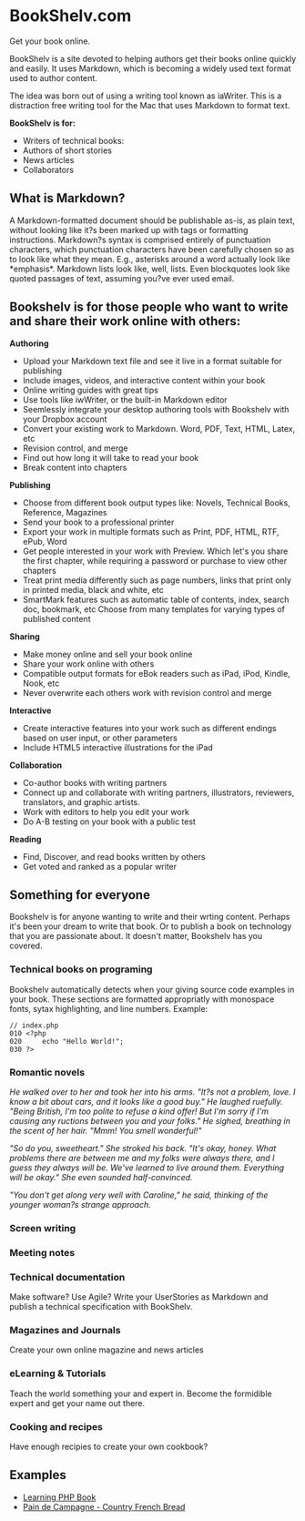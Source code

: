 # BookShelv.com
Get your book online.

BookShelv is a site devoted to helping authors get their books online quickly and easily. It uses Markdown, which is becoming a widely used text format used to author content.

The idea was born out of using a writing tool known as iaWriter. This is a distraction free writing tool for the Mac that uses Markdown to format text. 

**BookShelv is for:**

- Writers of technical books:
- Authors of short stories
- News articles
- Collaborators

## What is Markdown?
A Markdown-formatted document should be publishable as-is, as plain text, without looking like it?s been marked up with tags or formatting instructions. Markdown?s syntax is comprised entirely of punctuation characters, which punctuation characters have been carefully chosen so as to look like what they mean. E.g., asterisks around a word actually look like \*emphasis\*. Markdown lists look like, well, lists. Even blockquotes look like quoted passages of text, assuming you?ve ever used email.



## Bookshelv is for those people who want to write and share their work online with others:

**Authoring**

- Upload your Markdown text file and see it live in a format suitable for publishing
- Include images, videos, and interactive content within your book
- Online writing guides with great tips
- Use tools like iwWriter, or the built-in Markdown editor
- Seemlessly integrate your desktop authoring tools with Bookshelv with your Dropbox account
- Convert your existing work to Markdown. Word, PDF, Text, HTML, Latex, etc
- Revision control, and merge
- Find out how long it will take to read your book
- Break content into chapters

**Publishing**

- Choose from different book output types like: Novels, Technical Books, Reference, Magazines
- Send your book to a professional printer
- Export your work in multiple formats such as Print, PDF, HTML, RTF, ePub, Word
- Get people interested in your work with Preview. Which let's you share the first chapter, while requiring a password or purchase to view other chapters
- Treat print media differently such as page numbers, links that print only in printed media, black and white, etc
- SmartMark features such as automatic table of contents, index, search doc, bookmark, etc
Choose from many templates for varying types of published content

**Sharing**

- Make money online and sell your book online
- Share your work online with others
- Compatible output formats for eBok readers such as iPad, iPod, Kindle, Nook, etc
- Never overwrite each others work with revision control and merge

**Interactive**

- Create interactive features into your work such as different endings based on user input, or other parameters
- Include HTML5 interactive illustrations for the iPad

**Collaboration**

- Co-author books with writing partners
- Connect up and collaborate with writing partners, illustrators, reviewers, translators, and graphic artists.
- Work with editors to help you edit your work
- Do A-B testing on your book with a public test

**Reading**

- Find, Discover, and read books written by others
- Get voted and ranked as a popular writer

## Something for everyone
Bookshelv is for anyone wanting to write and their wrting content. Perhaps it's been your dream to write that book. Or to publish a book on technology that you are passionate about. It doesn't matter, Bookshelv has you covered.

### Technical books on programing
Bookshelv automatically detects when your giving source code examples in your book. These sections are formatted appropriatly with monospace fonts, sytax highlighting, and line numbers. Example:

	// index.php
	010 <?php
	020 	echo "Hello World!";
	030 ?>

### Romantic novels
*He walked over to her and took her into his arms. "It?s not a problem, love. I know a bit about cars, and it looks like a good buy." He laughed ruefully. "Being British, I'm too polite to refuse a kind offer! But I'm sorry if I'm causing any ructions between you and your folks." He sighed, breathing in the scent of her hair. "Mmm! You smell wonderful!"*

*"So do you, sweetheart." She stroked his back. "It's okay, honey. What problems there are between me and my folks were always there, and I guess they always will be. We've learned to live around them. Everything will be okay." She even sounded half-convinced.*

*"You don't get along very well with Caroline," he said, thinking of the younger woman?s strange approach.*

### Screen writing

### Meeting notes

### Technical documentation
Make software? Use Agile? Write your UserStories as Markdown and publish a technical specification with BookShelv.

### Magazines and Journals
Create your own online magazine and news articles

### eLearning & Tutorials
Teach the world something your and expert in. Become the formidible expert and get your name out there.

### Cooking and recipes
Have enough recipies to create your own cookbook?

## Examples

- [Learning PHP Book](http://bostonphp.org/phpbook/books/read/learningphp)
- [Pain de Campagne - Country French Bread](http://bostonphp.org/phpbook/books/read/recipe)
